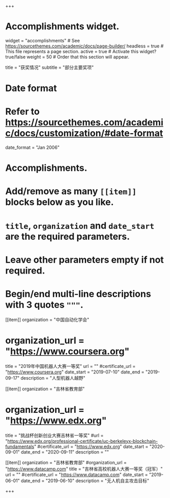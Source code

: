 +++
# Accomplishments widget.
widget = "accomplishments"  # See https://sourcethemes.com/academic/docs/page-builder/
headless = true  # This file represents a page section.
active = true  # Activate this widget? true/false
weight = 50  # Order that this section will appear.

title = "获奖情况"
subtitle = "部分主要奖项"

# Date format
#   Refer to https://sourcethemes.com/academic/docs/customization/#date-format
date_format = "Jan 2006"

# Accomplishments.
#   Add/remove as many `[[item]]` blocks below as you like.
#   `title`, `organization` and `date_start` are the required parameters.
#   Leave other parameters empty if not required.
#   Begin/end multi-line descriptions with 3 quotes `"""`.

[[item]]
  organization = "中国自动化学会"
  # organization_url = "https://www.coursera.org"
  title = "2019年中国机器人大赛一等奖"
  url = ""
  #certificate_url = "https://www.coursera.org"
  date_start = "2019-07-10"
  date_end = "2019-09-17"
  description = "人型机器人越野"

[[item]]
  organization = "吉林省教育部"
  # organization_url = "https://www.edx.org"
  title = "挑战杯创新创业大赛吉林省一等奖"
  #url = "https://www.edx.org/professional-certificate/uc-berkeleyx-blockchain-fundamentals"
  #certificate_url = "https://www.edx.org"
  date_start = "2020-09-01"
  date_end = "2020-09-11"
  description = ""
  
[[item]]
  organization = "吉林省教育部"
  #organization_url = "https://www.datacamp.com"
  title = "吉林省高校机器人大赛一等奖（冠军）"
  url = ""
  #certificate_url = "https://www.datacamp.com"
  date_start = "2019-06-01"
  date_end = "2019-06-10"
  description = "无人机自主攻击目标"

+++
